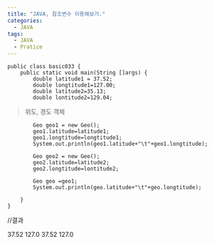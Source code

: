 ```yaml
---
title: "JAVA, 참조변수 이용해보기."
categories:
  - JAVA
tags:
  - JAVA
  - Pratice
---
```



	public class basic033 {
		public static void main(String []args) {
			double latitude1 = 37.52;
			double longtitude1=127.00;
			double latitude2=35.13;
			double lontitude2=129.04;	
>위도, 경도 객체

			Geo geo1 = new Geo();
			geo1.latitude=latitude1;
			geo1.longtitude=longtitude1;
			System.out.println(geo1.latitude+"\t"+geo1.longtitude);
			
			Geo geo2 = new Geo();
			geo2.latitude=latitude2;
			geo2.longtitude=lontitude2;
			
			Geo geo =geo1;
			System.out.println(geo.latitude+"\t"+geo.longtitude);
			
		}
	}

//결과

37.52	127.0
37.52	127.0
